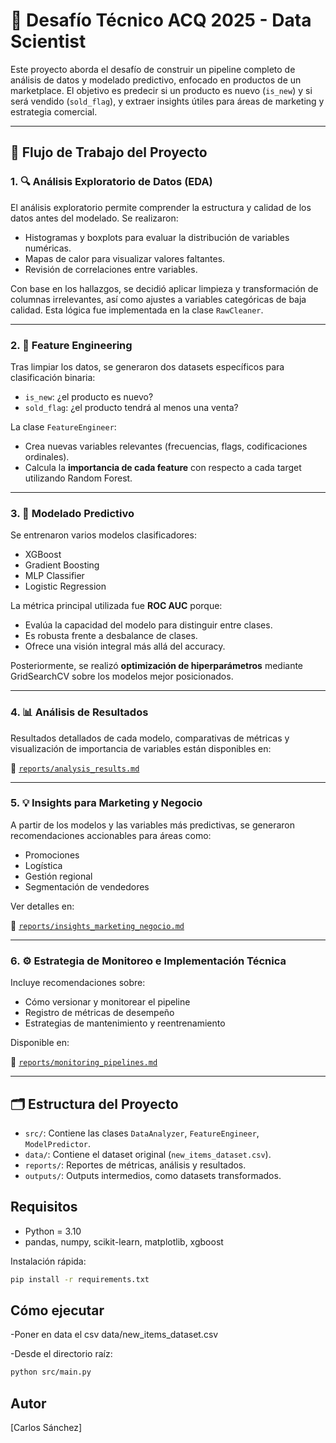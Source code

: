 
# 🚀 Desafío Técnico ACQ 2025 - Data Scientist

Este proyecto aborda el desafío de construir un pipeline completo de análisis de datos y modelado predictivo, enfocado en productos de un marketplace. El objetivo es predecir si un producto es nuevo (`is_new`) y si será vendido (`sold_flag`), y extraer insights útiles para áreas de marketing y estrategia comercial.

---

## 🧭 Flujo de Trabajo del Proyecto

### 1. 🔍 Análisis Exploratorio de Datos (EDA)

El análisis exploratorio permite comprender la estructura y calidad de los datos antes del modelado. Se realizaron:

- Histogramas y boxplots para evaluar la distribución de variables numéricas.
- Mapas de calor para visualizar valores faltantes.
- Revisión de correlaciones entre variables.
  
Con base en los hallazgos, se decidió aplicar limpieza y transformación de columnas irrelevantes, así como ajustes a variables categóricas de baja calidad. Esta lógica fue implementada en la clase `RawCleaner`.

---

### 2. 🧱 Feature Engineering

Tras limpiar los datos, se generaron dos datasets específicos para clasificación binaria:

- `is_new`: ¿el producto es nuevo?
- `sold_flag`: ¿el producto tendrá al menos una venta?

La clase `FeatureEngineer`:
- Crea nuevas variables relevantes (frecuencias, flags, codificaciones ordinales).
- Calcula la **importancia de cada feature** con respecto a cada target utilizando Random Forest.

---

### 3. 🧠 Modelado Predictivo

Se entrenaron varios modelos clasificadores:

- XGBoost
- Gradient Boosting
- MLP Classifier
- Logistic Regression

La métrica principal utilizada fue **ROC AUC** porque:
- Evalúa la capacidad del modelo para distinguir entre clases.
- Es robusta frente a desbalance de clases.
- Ofrece una visión integral más allá del accuracy.

Posteriormente, se realizó **optimización de hiperparámetros** mediante GridSearchCV sobre los modelos mejor posicionados.

---

### 4. 📊 Análisis de Resultados

Resultados detallados de cada modelo, comparativas de métricas y visualización de importancia de variables están disponibles en:

📁 [`reports/analysis_results.md`](reports/analysis_results.md)

---

### 5. 💡 Insights para Marketing y Negocio

A partir de los modelos y las variables más predictivas, se generaron recomendaciones accionables para áreas como:

- Promociones
- Logística
- Gestión regional
- Segmentación de vendedores

Ver detalles en:

📁 [`reports/insights_marketing_negocio.md`](reports/insights_marketing_negocio.md)

---

### 6. ⚙️ Estrategia de Monitoreo e Implementación Técnica

Incluye recomendaciones sobre:

- Cómo versionar y monitorear el pipeline
- Registro de métricas de desempeño
- Estrategias de mantenimiento y reentrenamiento

Disponible en:

📁 [`reports/monitoring_pipelines.md`](reports/monitoring_pipelines.md)

---

## 🗂️ Estructura del Proyecto

- `src/`: Contiene las clases `DataAnalyzer`, `FeatureEngineer`, `ModelPredictor`.
- `data/`: Contiene el dataset original (`new_items_dataset.csv`).
- `reports/`: Reportes de métricas, análisis y resultados.
- `outputs/`: Outputs intermedios, como datasets transformados.

## Requisitos

- Python = 3.10
- pandas, numpy, scikit-learn, matplotlib, xgboost

Instalación rápida:

```bash
pip install -r requirements.txt
```

## Cómo ejecutar
-Poner en data el csv data/new_items_dataset.csv

-Desde el directorio raíz:

```bash
python src/main.py
```

## Autor
[Carlos Sánchez]
